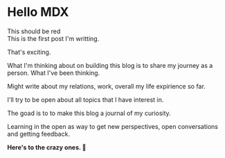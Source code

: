 # Hello MDX

<div style={{color: "red"}}>This should be red</div>
This is the first post I'm writting.

That's exciting.

What I'm thinking about on building this blog is to share my journey as a person.
What I've been thinking.

Might write about my relations, work, overall my life expirience so far.

I'll try to be open about all topics that I have interest in.

The goad is to to make this blog a journal of my curiosity.

Learning in the open as way to get new perspectives, open conversations and getting feedback.

**Here's to the crazy ones. 🥂**
